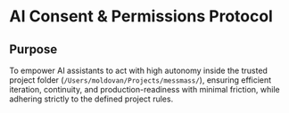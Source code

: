 # AI Consent & Permissions Protocol

## Purpose
To empower AI assistants to act with high autonomy inside the trusted project folder (`/Users/moldovan/Projects/messmass/`), ensuring efficient iteration, continuity, and production-readiness with minimal friction, while adhering strictly to the defined project rules.

